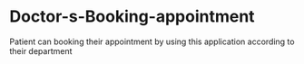# Doctor-s-Booking-appointment
Patient can booking their appointment by using this application according to their department
